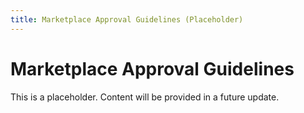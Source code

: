 ```yaml
---
title: Marketplace Approval Guidelines (Placeholder)
---
```


# Marketplace Approval Guidelines

This is a placeholder. Content will be provided in a future update.